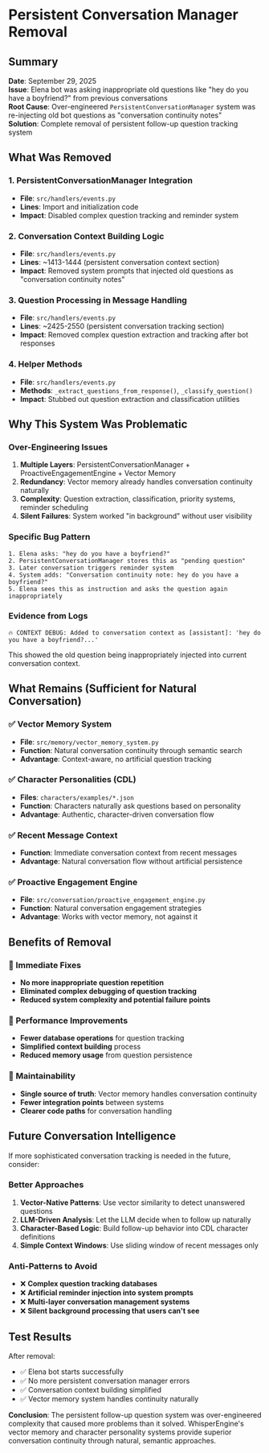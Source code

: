 # Persistent Conversation Manager Removal

## Summary

**Date**: September 29, 2025  
**Issue**: Elena bot was asking inappropriate old questions like "hey do you have a boyfriend?" from previous conversations  
**Root Cause**: Over-engineered `PersistentConversationManager` system was re-injecting old bot questions as "conversation continuity notes"  
**Solution**: Complete removal of persistent follow-up question tracking system  

## What Was Removed

### 1. PersistentConversationManager Integration
- **File**: `src/handlers/events.py`
- **Lines**: Import and initialization code
- **Impact**: Disabled complex question tracking and reminder system

### 2. Conversation Context Building Logic
- **File**: `src/handlers/events.py` 
- **Lines**: ~1413-1444 (persistent conversation context section)
- **Impact**: Removed system prompts that injected old questions as "conversation continuity notes"

### 3. Question Processing in Message Handling
- **File**: `src/handlers/events.py`
- **Lines**: ~2425-2550 (persistent conversation tracking section)  
- **Impact**: Removed complex question extraction and tracking after bot responses

### 4. Helper Methods
- **File**: `src/handlers/events.py`
- **Methods**: `_extract_questions_from_response()`, `_classify_question()`
- **Impact**: Stubbed out question extraction and classification utilities

## Why This System Was Problematic

### Over-Engineering Issues
1. **Multiple Layers**: PersistentConversationManager + ProactiveEngagementEngine + Vector Memory
2. **Redundancy**: Vector memory already handles conversation continuity naturally
3. **Complexity**: Question extraction, classification, priority systems, reminder scheduling
4. **Silent Failures**: System worked "in background" without user visibility

### Specific Bug Pattern
```
1. Elena asks: "hey do you have a boyfriend?"
2. PersistentConversationManager stores this as "pending question"
3. Later conversation triggers reminder system
4. System adds: "Conversation continuity note: hey do you have a boyfriend?"
5. Elena sees this as instruction and asks the question again inappropriately
```

### Evidence from Logs
```
🔥 CONTEXT DEBUG: Added to conversation context as [assistant]: 'hey do you have a boyfriend?...'
```
This showed the old question being inappropriately injected into current conversation context.

## What Remains (Sufficient for Natural Conversation)

### ✅ Vector Memory System
- **File**: `src/memory/vector_memory_system.py`
- **Function**: Natural conversation continuity through semantic search
- **Advantage**: Context-aware, no artificial question tracking

### ✅ Character Personalities (CDL)
- **Files**: `characters/examples/*.json`
- **Function**: Characters naturally ask questions based on personality
- **Advantage**: Authentic, character-driven conversation flow

### ✅ Recent Message Context
- **Function**: Immediate conversation context from recent messages
- **Advantage**: Natural conversation flow without artificial persistence

### ✅ Proactive Engagement Engine
- **File**: `src/conversation/proactive_engagement_engine.py`
- **Function**: Natural conversation engagement strategies
- **Advantage**: Works with vector memory, not against it

## Benefits of Removal

### 🎯 Immediate Fixes
- **No more inappropriate question repetition**
- **Eliminated complex debugging of question tracking**
- **Reduced system complexity and potential failure points**

### 🚀 Performance Improvements  
- **Fewer database operations** for question tracking
- **Simplified context building** process
- **Reduced memory usage** from question persistence

### 🔧 Maintainability
- **Single source of truth**: Vector memory handles conversation continuity
- **Fewer integration points** between systems
- **Clearer code paths** for conversation handling

## Future Conversation Intelligence

If more sophisticated conversation tracking is needed in the future, consider:

### Better Approaches
1. **Vector-Native Patterns**: Use vector similarity to detect unanswered questions
2. **LLM-Driven Analysis**: Let the LLM decide when to follow up naturally
3. **Character-Based Logic**: Build follow-up behavior into CDL character definitions
4. **Simple Context Windows**: Use sliding window of recent messages only

### Anti-Patterns to Avoid
- ❌ **Complex question tracking databases**
- ❌ **Artificial reminder injection into system prompts**  
- ❌ **Multi-layer conversation management systems**
- ❌ **Silent background processing that users can't see**

## Test Results

After removal:
- ✅ Elena bot starts successfully
- ✅ No more persistent conversation manager errors
- ✅ Conversation context building simplified
- ✅ Vector memory system handles continuity naturally

**Conclusion**: The persistent follow-up question system was over-engineered complexity that caused more problems than it solved. WhisperEngine's vector memory and character personality systems provide superior conversation continuity through natural, semantic approaches.